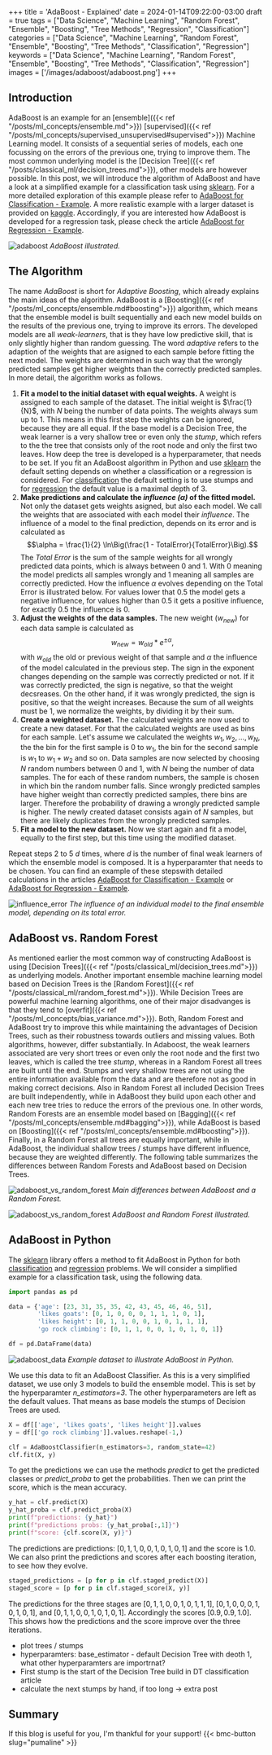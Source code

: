 +++
title = 'AdaBoost - Explained'
date = 2024-01-14T09:22:00-03:00
draft = true
tags = ["Data Science", "Machine Learning", "Random Forest", "Ensemble", "Boosting", "Tree Methods", "Regression", "Classification"]
categories = ["Data Science", "Machine Learning", "Random Forest", "Ensemble", "Boosting", "Tree Methods", "Classification", "Regression"]
keywords = ["Data Science", "Machine Learning", "Random Forest", "Ensemble", "Boosting", "Tree Methods", "Classification", "Regression"]
images = ['/images/adaboost/adaboost.png']
+++

## Introduction

AdaBoost is an example for an [ensemble]({{< ref "/posts/ml_concepts/ensemble.md">}}) [supervised]({{< ref "/posts/ml_concepts/supervised_unsupervised#supervised">}}) Machine Learning model. It consists of a sequential series of models, each one focussing on the errors of the previous one, trying to improve them. The most common underlying model is the [Decision Tree]({{< ref "/posts/classical_ml/decision_trees.md">}}), other models are however possible. In this post, we will introduce the algorithm of AdaBoost and have a look at a simplified example for a classification task using [sklearn](https://scikit-learn.org/stable/modules/generated/sklearn.ensemble.AdaBoostClassifier.html). For a more detailed exploration of this example please refer to [AdaBoost for Classification - Example](). A more realistic example with a larger dataset is provided on [kaggle](). Accordingly, if you are interested how AdaBoost is developed for a regression task, please check the article [AdaBoost for Regression - Example](). 

![adaboost](/images/adaboost/adaboost.png)
*AdaBoost illustrated.*


## The Algorithm

The name *AdaBoost* is short for *Adaptive Boosting*, which already explains the main ideas of the algorithm. AdaBoost is a [Boosting]({{< ref "/posts/ml_concepts/ensemble.md#boosting">}}) algorithm, which means that the ensemble model is built sequentially and each new model builds on the results of the previous one, trying to improve its errors. The developed models are all *weak-learners*, that is they have low predictive skill, that is only slightly higher than random guessing. The word *adaptive* refers to the adaption of the weights that are asigned to each sample before fitting the next model. The weights are determined in such way that the wrongly predicted samples get higher weights than the correctly predicted samples. In more detail, the algorithm works as follows.

1. **Fit a model to the initial dataset with equal weights.** A weight is assigned to each sample of the dataset. The initial weight is $\frac{1}{N}$, with $N$ being the number of data points. The weights always sum up to $1$. This means in this first step the weights can be ignored, because they are all equal. If the base model is a Decision Tree, the  weak learner is a very shallow tree or even only the *stump*, which refers to the the tree that consists only of the root node and only the first two leaves. How deep the tree is developed is a hyperparameter, that needs to be set. If you fit an AdaBoost algorithm in Python and use [sklearn](https://scikit-learn.org/stable/) the default setting depends on whether a classification or a regression is considered. For [classification](https://scikit-learn.org/stable/modules/generated/sklearn.ensemble.AdaBoostClassifier.html) the default setting is to use stumps and for [regression](https://scikit-learn.org/stable/modules/generated/sklearn.ensemble.AdaBoostRegressor.html#sklearn.ensemble.AdaBoostRegressor) the default value is a maximal depth of $3$.
2. **Make predictions and calculate the *influence ($\alpha$)* of the fitted model.** Not only the dataset gets weights asigned, but also each model. We call the weights that are associated with each model their *influence*. The influence of a model to the final prediction, depends on its error and is calculated as 
$$\alpha =  \frac{1}{2} \ln\Big(\frac{1 - TotalError}{TotalError}\Big).$$ 
The *Total Error* is the sum of the sample weights for all wrongly predicted data points, which is always between $0$ and $1$. With $0$ meaning the model predicts all samples wrongly and $1$ meaning all samples are correctly predicted. How the influence $\alpha$ evolves depending on the Total Error is illustrated below. For values lower that $0.5$ the model gets a negative influence, for values higher than $0.5$ it gets a positive influence, for exactly $0.5$ the influence is $0$.
3. **Adjust the weights of the data samples.** The new weight ($w_{new}$) for each data sample is calculated as
$$w_{new} = w_{old} * e^{\pm\alpha},$$
with $w_{old}$ the old or previous weight of that sample and $\alpha$ the influence of the model calculated in the previous step. The sign in the exponent changes depending on the sample was correctly predicted or not. If it was correctly predicted, the sign is negative, so that the weight decsreases. On the other hand, if it was wrongly predicted, the sign is positive, so that the weight increases. Because the sum of all weights must be $1$, we normalize the weights, by dividing it by their sum. 
4. **Create a weighted dataset.** The calculated weights are now used to create a new dataset. For that the calculated weights are used as bins for each sample. Let's assume we calculated the weights $w_1, w_2, \dots, w_N$, the the bin for the first sample is $0$ to $w_1$, the bin for the second sample is $w_1$ to $w_1+w_2$ and so on. Data samples are now selected by choosing $N$ random numbers between $0$ and $1$, with $N$ being the number of data samples. The for each of these random numbers, the sample is chosen in which bin the random number falls. Since wrongly predicted samples have higher weight than correctly predicted samples, there bins are larger. Therefore the probability of drawing a wrongly predicted sample is higher. The newly created dataset consists again of $N$ samples, but there are likely duplicates from the wrongly predicted samples.
5. **Fit a model to the new dataset.** Now we start again and fit a model, equally to the first step, but this time using the modified dataset. 

Repeat steps 2 to 5 $d$ times, where $d$ is the number of final weak learners of which the ensemble model is composed. It is a hyperparamter that needs to be chosen. You can find an example of these stepswith detailed calculations in the articles [AdaBoost for Classification - Example]() or [AdaBoost for Regression - Example]().

![influence_error](/images/adaboost/influence_error.png)
*The influence of an individual model to the final ensemble model, depending on its total error.*

## AdaBoost vs. Random Forest

As mentioned earlier the most common way of constructing AdaBoost is using [Decision Trees]({{< ref "/posts/classical_ml/decision_trees.md">}}) as underlying models. Another important ensemble machine learning model based on Decision Trees is the [Random Forest]({{< ref "/posts/classical_ml/random_forest.md">}}). While Decision Trees are powerful machine learning algorithms, one of their major disadvanges is that they tend to [overfit]({{< ref "/posts/ml_concepts/bias_variance.md">}}). Both, Random Forest and AdaBoost try to improve this while maintaining the advantages of Decision Trees, such as their robustness towards outliers and missing values. Both algorithms, however, differ substantially. In Adaboost, the weak learners associated are very short trees or even only the root node and the first two leaves, which is called the tree *stump*, whereas in a Random Forest all trees are built until the end. Stumps and very shallow trees are not using the entire information available from the data and are therefore not as good in making correct decisions. Also in Random Forest all included Decision Trees are built independently, while in AdaBoost they build upon each other and each new tree tries to reduce the errors of the previous one. In other words, Random Forests are an ensemble model based on [Bagging]({{< ref "/posts/ml_concepts/ensemble.md#bagging">}}), while AdaBoost is based on [Boosting]({{< ref "/posts/ml_concepts/ensemble.md#boosting">}}). Finally, in a Random Forest all trees are equally important, while in AdaBoost, the individual shallow trees / stumps have different influence, because they are weighted differently. The following table summarizes the differences between Random Forests and AdaBoost based on Decision Trees.

![adaboost_vs_random_forest](/images/adaboost/adaboost_rf.png)
*Main differences between AdaBoost and a Random Forest.*

![adaboost_vs_random_forest](/images/adaboost/adaboost_rf_illustrated.png)
*AdaBoost and  Random Forest illustrated.*

## AdaBoost in Python

The [sklearn](https://scikit-learn.org/stable/) library offers a method to fit AdaBoost in Python for both [classification](https://scikit-learn.org/stable/modules/generated/sklearn.ensemble.AdaBoostClassifier.html) and [regression](https://scikit-learn.org/stable/modules/generated/sklearn.ensemble.AdaBoostRegressor.html#sklearn.ensemble.AdaBoostRegressor) problems. We will consider a simplified example for a classification task, using the following data.

```Python
import pandas as pd

data = {'age': [23, 31, 35, 35, 42, 43, 45, 46, 46, 51], 
        'likes goats': [0, 1, 0, 0, 0, 1, 1, 1, 0, 1], 
        'likes height': [0, 1, 1, 0, 0, 1, 0, 1, 1, 1], 
        'go rock climbing': [0, 1, 1, 0, 0, 1, 0, 1, 0, 1]}

df = pd.DataFrame(data)
```
![adaboost_data](/images/adaboost/adaboost_data.png)
*Example dataset to illustrate AdaBoost in Python.*

We use this data to fit an AdaBoost Classifier. As this is a very simplified dataset, we use only $3$ models to build the ensemble model. This is set by the hyperparamter *n_estimators=3*. The other hyperparameters are left as the default values. That means as base models the stumps of Decision Trees are used.

```Python
X = df[['age', 'likes goats', 'likes height']].values
y = df[['go rock climbing']].values.reshape(-1,)

clf = AdaBoostClassifier(n_estimators=3, random_state=42)
clf.fit(X, y)
```

To get the predictions we can use the methods *predict* to get the predicted classes or *predict_proba* to get the probabilities. Then we can print the score, which is the mean accuracy.

```Python
y_hat = clf.predict(X)
y_hat_proba = clf.predict_proba(X)
print(f"predictions: {y_hat}")
print(f"predictions probs: {y_hat_proba[:,1]}")
print(f"score: {clf.score(X, y)}")
```

The predictions are predictions: $[0, 1, 1, 0, 0, 1, 0, 1, 0, 1]$ and the score is $1.0$. We can also print the predictions and scores after each boosting iteration, to see how they evolve.

```Python
staged_predictions = [p for p in clf.staged_predict(X)]
staged_score = [p for p in clf.staged_score(X, y)]
```

The predictions for the three stages are $[0, 1, 1, 0, 0, 1, 0, 1, 1, 1]$, $[0, 1, 0, 0, 0, 1, 0, 1, 0, 1]$, and $[0, 1, 1, 0, 0, 1, 0, 1, 0, 1]$. Accordingly the scores $[0.9, 0.9, 1.0].$ This shows how the predictions and the score improve over the three iterations.

* plot trees / stumps
* hyperparamters: base_estimator - default Decision Tree with deoth 1, what other hyperparamters are importrnat?
* First stump is the start of the Decision Tree build in DT classification article
* calculate the next stumps by hand, if too long -> extra post

## Summary

If this blog is useful for you, I'm thankful for your support!
{{< bmc-button slug="pumaline" >}}

